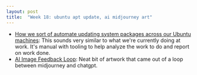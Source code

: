 ```yaml
---
layout: post
title:  "Week 18: ubuntu apt update, ai midjourney art"
---
```


* [How we sort of automate updating system packages across our Ubuntu machines](https://utcc.utoronto.ca/~cks/space/blog/linux/UbuntuOurUpdateSystem): This sounds very similar to what we're currently doing at work. It's manual with tooling to help analyze the work to do and report on work done.
* [AI Image Feedback Loop](https://kottke.org/24/04/ai-image-feedback-loop): Neat bit of artwork that came out of a loop between midjourney and chatgpt.
